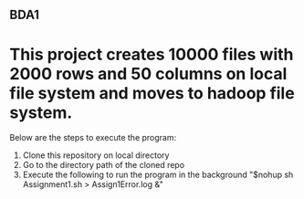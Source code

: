 ## BDA1

# This project creates 10000 files with 2000 rows and 50 columns on local file system and moves to hadoop file system.

Below are the steps to execute the program:
1. Clone this repository on local directory
2. Go to the directory path of the cloned repo
3. Execute the following to run the program in the background
      "$nohup sh Assignment1.sh > Assign1Error.log &"
